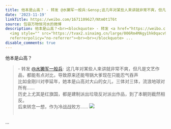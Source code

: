 ```yaml
---
title: 他本是山高？ - 转发 @水獭军一般兵:&ensp;这几年对某些人来讲就非常不爽，但凡是文艺作品，都能有点对比，导致原来还能甩锅大爹现在只能忍气吞声比如金刚川对李...
date: '2023-11-19'
linkTitle: https://weibo.com/1671109627/Ntm0t1T6t
source: 包容万物恒河水的微博
description: 他本是山高？<br><blockquote> - 转发 <a href="https://weibo.com/6285204404" target="_blank">@水獭军一般兵</a>: 这几年对某些人来讲就非常不爽，但凡是文艺作品，都能有点对比，导致原来还能甩锅大爹现在只能忍气吞声<br>比如金刚川对李延年，她本是山高对大山的女儿，三体对三体，流浪地球对所有……<br>历史上尤其是红旗国，都是建制派出垃圾反对派出作品，到了本朝则截然相反。<br>后来转念一想，作为冷战战败方……
  <img style="" src="https://tvax2.sinaimg.cn/large/006Rm4MAgy1hk0qacv9gtj30ix0oindc.jpg"
  referrerpolicy="no-referrer"><br><br></blockquote> ...
disable_comments: true
---
```

他本是山高？<br><blockquote> - 转发 <a href="https://weibo.com/6285204404" target="_blank">@水獭军一般兵</a>: 这几年对某些人来讲就非常不爽，但凡是文艺作品，都能有点对比，导致原来还能甩锅大爹现在只能忍气吞声<br>比如金刚川对李延年，她本是山高对大山的女儿，三体对三体，流浪地球对所有……<br>历史上尤其是红旗国，都是建制派出垃圾反对派出作品，到了本朝则截然相反。<br>后来转念一想，作为冷战战败方…… <img style="" src="https://tvax2.sinaimg.cn/large/006Rm4MAgy1hk0qacv9gtj30ix0oindc.jpg" referrerpolicy="no-referrer"><br><br></blockquote> ...